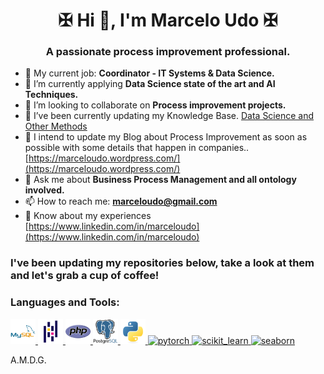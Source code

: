 <h1 align="center">✠ Hi 👋, I'm Marcelo Udo ✠</h1>
<h3 align="center">A passionate process improvement professional.</h3>

- 🔭 My current job: **Coordinator - IT Systems & Data Science.**
- 🌱 I’m currently applying **Data Science state of the art and AI Techniques.**
- 👯 I’m looking to collaborate on **Process improvement projects.**
- 🤝 I’ve been currently updating my Knowledge Base. [Data Science and Other Methods](https://github.com/marceloudo)
- 📝 I intend to update my Blog about Process Improvement as soon as possible with some details that happen in companies.. [https://marceloudo.wordpress.com/](https://marceloudo.wordpress.com/)
- 💬 Ask me about **Business Process Management and all ontology involved.**
- 📫 How to reach me: **marceloudo@gmail.com**
- 📄 Know about my experiences [https://www.linkedin.com/in/marceloudo](https://www.linkedin.com/in/marceloudo)

<h3 align="left">I've been updating my repositories below, take a look at them and let's grab a cup of coffee!</h3>
<p align="left">
</p>
<h3 align="left">Languages and Tools:</h3>
<p align="left"> <a href="https://www.mysql.com/" target="_blank" rel="noreferrer"> <img src="https://raw.githubusercontent.com/devicons/devicon/master/icons/mysql/mysql-original-wordmark.svg" alt="mysql" width="40" height="40"/> </a> <a href="https://pandas.pydata.org/" target="_blank" rel="noreferrer"> <img src="https://raw.githubusercontent.com/devicons/devicon/2ae2a900d2f041da66e950e4d48052658d850630/icons/pandas/pandas-original.svg" alt="pandas" width="40" height="40"/> </a> <a href="https://www.php.net" target="_blank" rel="noreferrer"> <img src="https://raw.githubusercontent.com/devicons/devicon/master/icons/php/php-original.svg" alt="php" width="40" height="40"/> </a> <a href="https://www.postgresql.org" target="_blank" rel="noreferrer"> <img src="https://raw.githubusercontent.com/devicons/devicon/master/icons/postgresql/postgresql-original-wordmark.svg" alt="postgresql" width="40" height="40"/> </a> <a href="https://www.python.org" target="_blank" rel="noreferrer"> <img src="https://raw.githubusercontent.com/devicons/devicon/master/icons/python/python-original.svg" alt="python" width="40" height="40"/> </a> <a href="https://pytorch.org/" target="_blank" rel="noreferrer"> <img src="https://www.vectorlogo.zone/logos/pytorch/pytorch-icon.svg" alt="pytorch" width="40" height="40"/> </a> <a href="https://scikit-learn.org/" target="_blank" rel="noreferrer"> <img src="https://upload.wikimedia.org/wikipedia/commons/0/05/Scikit_learn_logo_small.svg" alt="scikit_learn" width="40" height="40"/> </a> <a href="https://seaborn.pydata.org/" target="_blank" rel="noreferrer"> <img src="https://seaborn.pydata.org/_images/logo-mark-lightbg.svg" alt="seaborn" width="40" height="40"/> </a> </p>
A.M.D.G.
